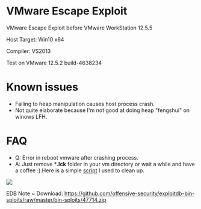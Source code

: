 # VMware Escape Exploit

VMware Escape Exploit before VMware WorkStation 12.5.5

Host Target: Win10 x64

Compiler: VS2013

Test on VMware 12.5.2 build-4638234

# Known issues

* Failing to heap manipulation causes host process crash.
* Not quite elaborate because I'm not good at doing heap "fengshui" on winows LFH.

# FAQ

* Q: Error in reboot vmware after crashing process.
* A: Just remove ***.lck** folder in your vm directory or wait a while and have a coffee :).Here is a simple [script](https://raw.githubusercontent.com/unamer/vmware_escape/master/cve-2017-4901/cleanvm.bat) I used to clean up.


![](https://github.com/unamer/vmware_escape/raw/master/cve-2017-4901/exp.gif)


EDB Note ~ Download: https://github.com/offensive-security/exploitdb-bin-sploits/raw/master/bin-sploits/47714.zip
